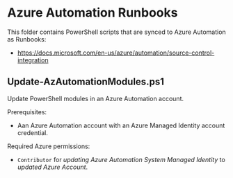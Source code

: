 # Azure Automation Runbooks

This folder contains PowerShell scripts that are synced to Azure Automation as Runbooks:
* https://docs.microsoft.com/en-us/azure/automation/source-control-integration

## Update-AzAutomationModules.ps1

Update PowerShell modules in an Azure Automation account.

Prerequisites:
* Aan Azure Automation account with an Azure Managed Identity account credential.

Required Azure permissions:
* `Contributor` for *updating Azure Automation System Managed Identity* to *updated Azure Account*.
